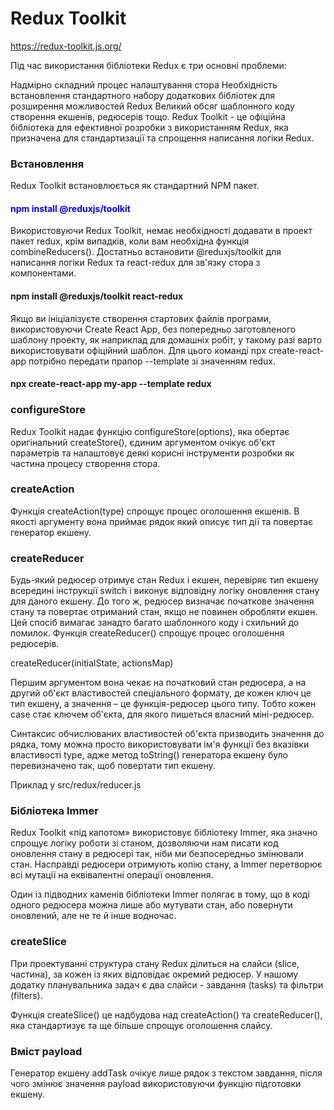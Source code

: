 <h1>Redux Toolkit</h1>

https://redux-toolkit.js.org/

<p> Під час використання бібліотеки Redux є три основні проблеми:

Надмірно складний процес налаштування стора
Необхідність встановлення стандартного набору додаткових бібліотек для розширення можливостей Redux
Великий обсяг шаблонного коду створення екшенів, редюсерів тощо.
Redux Toolkit - це офіційна бібліотека для ефективної розробки з використанням Redux, яка призначена для стандартизації та спрощення написання логіки Redux. </p>

<h3>Встановлення</h3>

Redux Toolkit встановлюється як стандартний NPM пакет.

<h4 style="color:blue">npm install @reduxjs/toolkit</h4>

Використовуючи Redux Toolkit, немає необхідності додавати в проект пакет redux, крім випадків, коли вам необхідна функція combineReducers(). Достатньо встановити @reduxjs/toolkit для написання логіки Redux та react-redux для зв'язку стора з компонентами.

<h4>npm install @reduxjs/toolkit react-redux</h4>

Якщо ви ініціалізуєте створення стартових файлів програми, використовуючи Create React App, без попередньо заготовленого шаблону проекту, як наприклад для домашніх робіт, у такому разі варто використовувати офіційний шаблон. Для цього команді npx create-react-app потрібно передати прапор --template зі значенням redux.

<h4>npx create-react-app my-app --template redux</h4>


<h3>configureStore</h3>

Redux Toolkit надає функцію configureStore(options), яка обертає оригінальний createStore(), єдиним аргументом очікує об'єкт параметрів та налаштовує деякі корисні інструменти розробки як частина процесу створення стора.

<h3>createAction</h3>

Функція createAction(type) спрощує процес оголошення екшенів. В якості аргументу вона приймає рядок який описує тип дії та повертає генератор екшену.

<h3>createReducer</h3>

Будь-який редюсер отримує стан Redux і екшен, перевіряє тип екшену всередині інструкції switch і виконує відповідну логіку оновлення стану для даного екшену. До того ж, редюсер визначає початкове значення стану та повертає отриманий стан, якщо не повинен обробляти екшен. Цей спосіб вимагає занадто багато шаблонного коду і схильний до помилок. Функція createReducer() спрощує процес оголошення редюсерів.

createReducer(initialState, actionsMap)

Першим аргументом вона чекає на початковий стан редюсера, а на другий об'єкт властивостей спеціального формату, де кожен ключ це тип екшену, а значення – це функція-редюсер цього типу. Тобто кожен case стає ключем об'єкта, для якого пишеться власний міні-редюсер.

Синтаксис обчислюваних властивостей об'єкта призводить значення до рядка, тому можна просто використовувати ім'я функції без вказівки властивості type, адже метод toString() генератора екшену було перевизначено так, щоб повертати тип екшену.

Приклад у  src/redux/reducer.js

<h3>Бібліотека Immer</h3>

Redux Toolkit «під капотом» використовує бібліотеку Immer, яка значно спрощує логіку роботи зі станом, дозволяючи нам писати код оновлення стану в редюсері так, ніби ми безпосередньо змінювали стан. Насправді редюсери отримують копію стану, а Immer перетворює всі мутації на еквівалентні операції оновлення.

Один із підводних каменів бібліотеки Immer полягає в тому, що в коді одного редюсера можна лише або мутувати стан, або повернути оновлений, але не те й інше водночас.

<h3>createSlice</h3>

При проектуванні структура стану Redux ділиться на слайси (slice, частина), за кожен із яких відповідає окремий редюсер. У нашому додатку планувальника задач є два слайси - завдання (tasks) та фільтри (filters).

Функція createSlice() це надбудова над createAction() та createReducer(), яка стандартизує та ще більше спрощує оголошення слайсу.

<h3>Вміст payload</h3>

Генератор екшену addTask очікує лише рядок з текстом завдання, після чого змінює значення payload використовуючи функцію підготовки екшену. 

